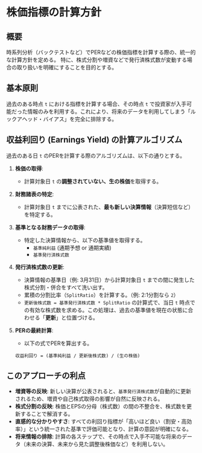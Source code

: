 # 株価指標の計算方針

## 概要

時系列分析（バックテストなど）でPERなどの株価指標を計算する際の、統一的な計算方針を定める。
特に、株式分割や増資などで発行済株式数が変動する場合の取り扱いを明確にすることを目的とする。

## 基本原則

過去のある時点 `t` における指標を計算する場合、その時点 `t` で投資家が入手可能だった情報のみを利用する。これにより、将来のデータを利用してしまう「ルックアヘッド・バイアス」を完全に排除する。

## 収益利回り (Earnings Yield) の計算アルゴリズム

過去のある日 `t` のPERを計算する際のアルゴリズムは、以下の通りとする。

1.  **株価の取得**:
    *   計算対象日 `t` の**調整されていない、生の株価**を取得する。

2.  **財務諸表の特定**:
    *   計算対象日 `t` までに公表された、**最も新しい決算情報**（決算短信など）を特定する。

3.  **基準となる財務データの取得**:
    *   特定した決算情報から、以下の基準値を取得する。
        *   `基準純利益` (通期予想 or 通期実績)
        *   `基準発行済株式数`

4.  **発行済株式数の更新**:
    *   決算情報の基準日（例: 3月31日）から計算対象日 `t` までの間に発生した株式分割・併合をすべて洗い出す。
    *   累積の分割比率（`SplitRatio`）を計算する。（例: 2:1分割なら `2`）
    *   `更新後株式数 = 基準発行済株式数 * SplitRatio` の計算式で、当日 `t` 時点での有効な株式数を求める。この処理は、過去の基準値を現在の状態に合わせる「**更新**」と位置づける。

5.  **PERの最終計算**:
    *   以下の式でPERを算出する。
    ```
    収益利回り = (基準純利益 / 更新後株式数) / (生の株価)
    ```

## このアプローチの利点

*   **増資等の反映**: 新しい決算が公表されると、`基準発行済株式数`が自動的に更新されるため、増資や自己株式取得の影響が自然に反映される。
*   **株式分割の反映**: 株価とEPSの分母（株式数）の間の不整合を、株式数を更新することで解消する。
*   **直感的な分かりやすさ**: すべての利回り指標が「高いほど良い（割安・高効率）」という統一された基準で評価可能となり、計算の意図が明確になる。
*   **将来情報の排除**: 計算の各ステップで、その時点で入手不可能な将来のデータ（未来の決算、未来から見た調整後株価など）を利用しない。
